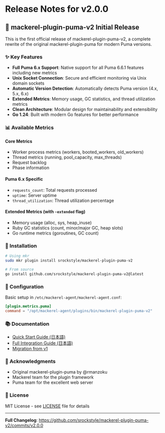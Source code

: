 # Release Notes for v2.0.0

## 🎉 mackerel-plugin-puma-v2 Initial Release

This is the first official release of mackerel-plugin-puma-v2, a complete rewrite of the original mackerel-plugin-puma for modern Puma versions.

### ✨ Key Features

- **Full Puma 6.x Support**: Native support for all Puma 6.6.1 features including new metrics
- **Unix Socket Connection**: Secure and efficient monitoring via Unix domain sockets
- **Automatic Version Detection**: Automatically detects Puma version (4.x, 5.x, 6.x)
- **Extended Metrics**: Memory usage, GC statistics, and thread utilization metrics
- **Clean Architecture**: Modular design for maintainability and extensibility
- **Go 1.24**: Built with modern Go features for better performance

### 📊 Available Metrics

#### Core Metrics
- Worker process metrics (workers, booted_workers, old_workers)
- Thread metrics (running, pool_capacity, max_threads)
- Request backlog
- Phase information

#### Puma 6.x Specific
- `requests_count`: Total requests processed
- `uptime`: Server uptime
- `thread_utilization`: Thread utilization percentage

#### Extended Metrics (with `-extended` flag)
- Memory usage (alloc, sys, heap_inuse)
- Ruby GC statistics (count, minor/major GC, heap slots)
- Go runtime metrics (goroutines, GC count)

### 🔧 Installation

```bash
# Using mkr
sudo mkr plugin install srockstyle/mackerel-plugin-puma-v2

# From source
go install github.com/srockstyle/mackerel-plugin-puma-v2@latest
```

### 📝 Configuration

Basic setup in `/etc/mackerel-agent/mackerel-agent.conf`:

```toml
[plugin.metrics.puma]
command = "/opt/mackerel-agent/plugins/bin/mackerel-plugin-puma-v2"
```

### 📚 Documentation

- [Quick Start Guide (日本語)](docs/quick-start.md)
- [Full Integration Guide (日本語)](docs/mackerel-integration-guide.md)
- [Migration from v1](MIGRATION.md)

### 🙏 Acknowledgments

- Original mackerel-plugin-puma by @rmanzoku
- Mackerel team for the plugin framework
- Puma team for the excellent web server

### 📄 License

MIT License - see [LICENSE](LICENSE) file for details

---

**Full Changelog**: https://github.com/srockstyle/mackerel-plugin-puma-v2/commits/v2.0.0